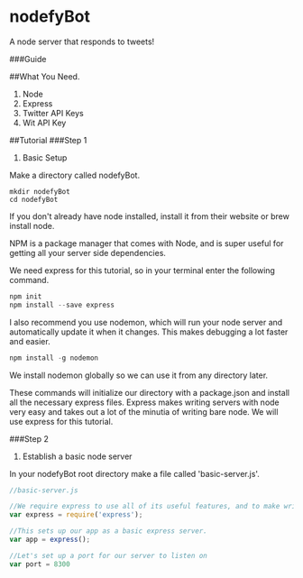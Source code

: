 nodefyBot
=========

A node server that responds to tweets!


###Guide

##What You Need.
1. Node
1. Express
1. Twitter API Keys
1. Wit API Key

##Tutorial
###Step 1
1. Basic Setup

Make a directory called nodefyBot.

```
mkdir nodefyBot
cd nodefyBot
```

If you don't already have node installed, install it from their website or brew install node.

NPM is a package manager that comes with Node, and is super useful for getting all your server 
side dependencies.

We need express for this tutorial, so in your terminal enter the following command.

```js
npm init
npm install --save express
```

I also recommend you use nodemon, which will run your node server and automatically update it when 
it changes. This makes debugging a lot faster and easier.

```js
npm install -g nodemon
```

We install nodemon globally so we can use it from any directory later.

These commands will initialize our directory with a package.json and install all the necessary 
express files. Express makes writing servers with node very easy and takes out a lot of the minutia 
of writing bare node. We will use express for this tutorial.

###Step 2
1. Establish a basic node server

In your nodefyBot root directory make a file called 'basic-server.js'.

```js
//basic-server.js

//We require express to use all of its useful features, and to make writing node a lot easier
var express = require('express');

//This sets up our app as a basic express server.
var app = express();

//Let's set up a port for our server to listen on
var port = 8300
